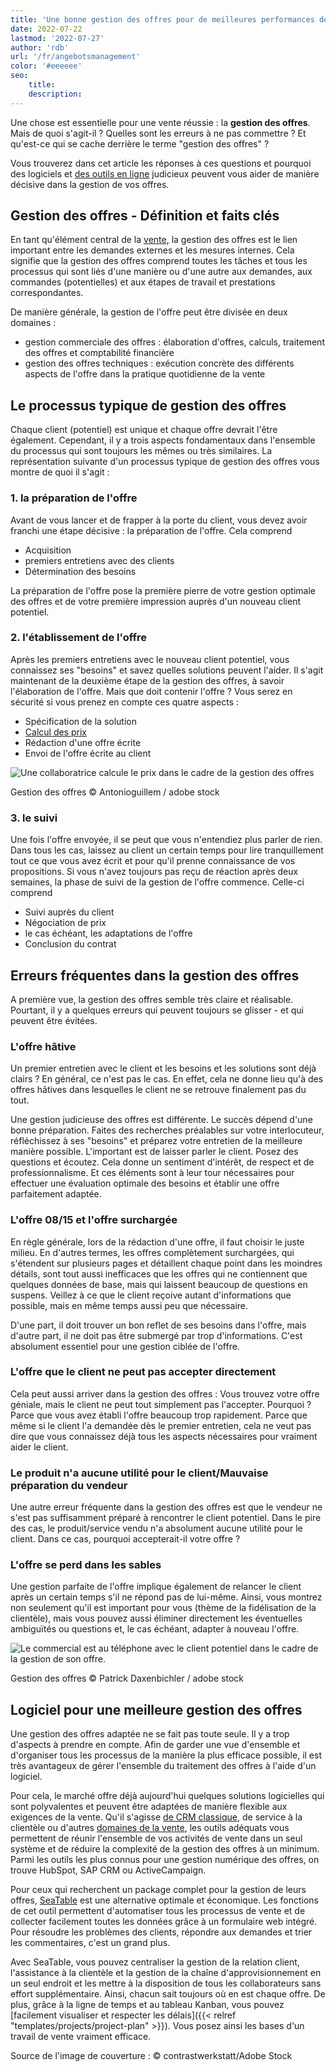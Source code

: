 ```yaml
---
title: 'Une bonne gestion des offres pour de meilleures performances de vente'
date: 2022-07-22
lastmod: '2022-07-27'
author: 'rdb'
url: '/fr/angebotsmanagement'
color: '#eeeeee'
seo:
    title:
    description:
---
```


Une chose est essentielle pour une vente réussie : la **gestion des offres**. Mais de quoi s'agit-il ? Quelles sont les erreurs à ne pas commettre ? Et qu'est-ce qui se cache derrière le terme "gestion des offres" ?

Vous trouverez dans cet article les réponses à ces questions et pourquoi des logiciels et [des outils en ligne](https://seatable.io/fr/agiles-projektmanagement-tools/) judicieux peuvent vous aider de manière décisive dans la gestion de vos offres.

## Gestion des offres - Définition et faits clés

En tant qu'élément central de la [vente](https://seatable.io/fr/distribution/), la gestion des offres est le lien important entre les demandes externes et les mesures internes. Cela signifie que la gestion des offres comprend toutes les tâches et tous les processus qui sont liés d'une manière ou d'une autre aux demandes, aux commandes (potentielles) et aux étapes de travail et prestations correspondantes.

De manière générale, la gestion de l'offre peut être divisée en deux domaines :

- gestion commerciale des offres : élaboration d'offres, calculs, traitement des offres et comptabilité financière
- gestion des offres techniques : exécution concrète des différents aspects de l'offre dans la pratique quotidienne de la vente

## Le processus typique de gestion des offres

Chaque client (potentiel) est unique et chaque offre devrait l'être également. Cependant, il y a trois aspects fondamentaux dans l'ensemble du processus qui sont toujours les mêmes ou très similaires. La représentation suivante d'un processus typique de gestion des offres vous montre de quoi il s'agit :

### 1\. la préparation de l'offre

Avant de vous lancer et de frapper à la porte du client, vous devez avoir franchi une étape décisive : la préparation de l'offre. Cela comprend

- Acquisition
- premiers entretiens avec des clients
- Détermination des besoins

La préparation de l'offre pose la première pierre de votre gestion optimale des offres et de votre première impression auprès d'un nouveau client potentiel.

### 2\. l'établissement de l'offre

Après les premiers entretiens avec le nouveau client potentiel, vous connaissez ses "besoins" et savez quelles solutions peuvent l'aider. Il s'agit maintenant de la deuxième étape de la gestion des offres, à savoir l'élaboration de l'offre. Mais que doit contenir l'offre ? Vous serez en sécurité si vous prenez en compte ces quatre aspects :

- Spécification de la solution
- [Calcul des prix](https://seatable.io/fr/budgetplanung-vorlage/)
- Rédaction d'une offre écrite
- Envoi de l'offre écrite au client

![Une collaboratrice calcule le prix dans le cadre de la gestion des offres](Angebotsmanagement_AdobeStock_200001435-711x474.jpg)

Gestion des offres © Antonioguillem / adobe stock

### 3\. le suivi

Une fois l'offre envoyée, il se peut que vous n'entendiez plus parler de rien. Dans tous les cas, laissez au client un certain temps pour lire tranquillement tout ce que vous avez écrit et pour qu'il prenne connaissance de vos propositions. Si vous n'avez toujours pas reçu de réaction après deux semaines, la phase de suivi de la gestion de l'offre commence. Celle-ci comprend

- Suivi auprès du client
- Négociation de prix
- le cas échéant, les adaptations de l'offre
- Conclusion du contrat

## Erreurs fréquentes dans la gestion des offres

A première vue, la gestion des offres semble très claire et réalisable. Pourtant, il y a quelques erreurs qui peuvent toujours se glisser - et qui peuvent être évitées.

### L'offre hâtive

Un premier entretien avec le client et les besoins et les solutions sont déjà clairs ? En général, ce n'est pas le cas. En effet, cela ne donne lieu qu'à des offres hâtives dans lesquelles le client ne se retrouve finalement pas du tout.

Une gestion judicieuse des offres est différente. Le succès dépend d'une bonne préparation. Faites des recherches préalables sur votre interlocuteur, réfléchissez à ses "besoins" et préparez votre entretien de la meilleure manière possible. L'important est de laisser parler le client. Posez des questions et écoutez. Cela donne un sentiment d'intérêt, de respect et de professionnalisme. Et ces éléments sont à leur tour nécessaires pour effectuer une évaluation optimale des besoins et établir une offre parfaitement adaptée.

### L'offre 08/15 et l'offre surchargée

En règle générale, lors de la rédaction d'une offre, il faut choisir le juste milieu. En d'autres termes, les offres complètement surchargées, qui s'étendent sur plusieurs pages et détaillent chaque point dans les moindres détails, sont tout aussi inefficaces que les offres qui ne contiennent que quelques données de base, mais qui laissent beaucoup de questions en suspens. Veillez à ce que le client reçoive autant d'informations que possible, mais en même temps aussi peu que nécessaire.

D'une part, il doit trouver un bon reflet de ses besoins dans l'offre, mais d'autre part, il ne doit pas être submergé par trop d'informations. C'est absolument essentiel pour une gestion ciblée de l'offre.

### L'offre que le client ne peut pas accepter directement

Cela peut aussi arriver dans la gestion des offres : Vous trouvez votre offre géniale, mais le client ne peut tout simplement pas l'accepter. Pourquoi ? Parce que vous avez établi l'offre beaucoup trop rapidement. Parce que même si le client l'a demandée dès le premier entretien, cela ne veut pas dire que vous connaissez déjà tous les aspects nécessaires pour vraiment aider le client.

### Le produit n'a aucune utilité pour le client/Mauvaise préparation du vendeur

Une autre erreur fréquente dans la gestion des offres est que le vendeur ne s'est pas suffisamment préparé à rencontrer le client potentiel. Dans le pire des cas, le produit/service vendu n'a absolument aucune utilité pour le client. Dans ce cas, pourquoi accepterait-il votre offre ?

### L'offre se perd dans les sables

Une gestion parfaite de l'offre implique également de relancer le client après un certain temps s'il ne répond pas de lui-même. Ainsi, vous montrez non seulement qu'il est important pour vous (thème de la fidélisation de la clientèle), mais vous pouvez aussi éliminer directement les éventuelles ambiguïtés ou questions et, le cas échéant, adapter à nouveau l'offre.

![Le commercial est au téléphone avec le client potentiel dans le cadre de la gestion de son offre.](Angebotsmanagement_AdobeStock_171176926-711x474.jpg)

Gestion des offres © Patrick Daxenbichler / adobe stock

## Logiciel pour une meilleure gestion des offres

Une gestion des offres adaptée ne se fait pas toute seule. Il y a trop d'aspects à prendre en compte. Afin de garder une vue d'ensemble et d'organiser tous les processus de la manière la plus efficace possible, il est très avantageux de gérer l'ensemble du traitement des offres à l'aide d'un logiciel.

Pour cela, le marché offre déjà aujourd'hui quelques solutions logicielles qui sont polyvalentes et peuvent être adaptées de manière flexible aux exigences de la vente. Qu'il s'agisse [de CRM classique](https://seatable.io/fr/crm-angebotsmanagement/), de service à la clientèle ou d'autres [domaines de la vente](https://seatable.io/fr/distribution/), les outils adéquats vous permettent de réunir l'ensemble de vos activités de vente dans un seul système et de réduire la complexité de la gestion des offres à un minimum. Parmi les outils les plus connus pour une gestion numérique des offres, on trouve HubSpot, SAP CRM ou ActiveCampaign.

Pour ceux qui recherchent un package complet pour la gestion de leurs offres, [SeaTable](https://seatable.io/fr/) est une alternative optimale et économique. Les fonctions de cet outil permettent d'automatiser tous les processus de vente et de collecter facilement toutes les données grâce à un formulaire web intégré. Pour résoudre les problèmes des clients, répondre aux demandes et trier les commentaires, c'est un grand plus.

Avec SeaTable, vous pouvez centraliser la gestion de la relation client, l'assistance à la clientèle et la gestion de la chaîne d'approvisionnement en un seul endroit et les mettre à la disposition de tous les collaborateurs sans effort supplémentaire. Ainsi, chacun sait toujours où en est chaque offre. De plus, grâce à la ligne de temps et au tableau Kanban, vous pouvez [facilement visualiser et respecter les délais]({{< relref "templates/projects/project-plan" >}}). Vous posez ainsi les bases d'un travail de vente vraiment efficace.

Source de l'image de couverture : © contrastwerkstatt/Adobe Stock
